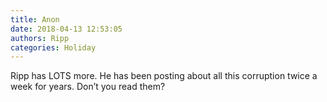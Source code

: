 ```yaml
---
title: Anon
date: 2018-04-13 12:53:05
authors: Ripp
categories: Holiday
---
```


 Ripp has LOTS more.   He has been posting about all this corruption twice a week for years.  Don’t you read them?